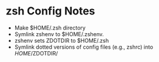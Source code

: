 # zsh Config Notes

- Make $HOME/.zsh directory
- Symlink zshenv to $HOME/.zshenv.
- zshenv sets ZDOTDIR to  $HOME/.zsh
- Symlink dotted versions of config files (e.g., zshrc) into $HOME/$ZDOTDIR/
